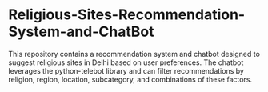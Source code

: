 # Religious-Sites-Recommendation-System-and-ChatBot
This repository contains a recommendation system and chatbot designed to suggest religious sites in Delhi based on user preferences. The chatbot leverages the python-telebot library and can filter recommendations by religion, region, location, subcategory, and combinations of these factors.
